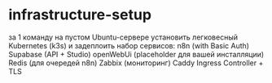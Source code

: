 # infrastructure-setup
за 1 команду на пустом Ubuntu-сервере установить легковесный Kubernetes (k3s) и задеплоить набор сервисов:  n8n (with Basic Auth)  Supabase (API + Studio)  openWebUi (placeholder для вашей инсталляции)  Redis (для очередей n8n)  Zabbix (мониторинг)  Caddy Ingress Controller + TLS
